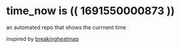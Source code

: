 # time_now is (( 1691550000873 ))

an automated repo that shows the currnent time

inspired by [breakingheatmap](https://github.com/breakingheatmap/breakingheatmap)